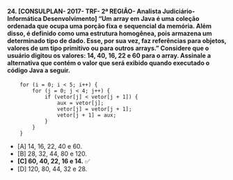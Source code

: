 #### 24.  [CONSULPLAN- 2017- TRF- 2ª REGIÃO- Analista Judiciário- Informática Desenvolvimento] “Um array em Java é uma coleção ordenada que ocupa uma porção fixa e sequencial da memória. Além disso, é definido como uma estrutura homogênea, pois armazena um determinado tipo de dado. Esse, por sua vez, faz referências para objetos, valores de um tipo primitivo ou para outros arrays.” Considere que o usuário digitou os valores: 14, 40, 16, 22 e 60 para o array. Assinale a alternativa que contém o valor que será exibido quando executado o código Java a seguir.

        for (i = 0; i < 5; i++) {
            for (j = 0; j < 4; j++) {
                if (vetor[j] < vetor[j + 1]) {
                    aux = vetor[j];
                    vetor[j] = vetor[j + 1];
                    vetor[j + 1] = aux;
                }
            }
        }


- [A] 14, 16, 22, 40 e 60.
- [B] 28, 32, 44, 80 e 120.
- **[C] 60, 40, 22, 16 e 14.** ✅
- [D] 120, 80, 44, 32 e 28.